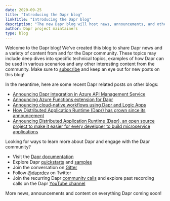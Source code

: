 ```yaml
---
date: 2020-09-25
title: "Introducing the Dapr blog"
linkTitle: "Introducing the Dapr blog"
description: "The new Dapr blog will host news, announcements, and other content by and for the Dapr community"
author: Dapr project maintainers
type: blog
---
```


Welcome to the Dapr blog! We've created this blog to share Dapr news and a variety of content from and for the Dapr community. These topics may include deep dives into specific technical topics, examples of how Dapr can be used in various scenarios and any other interesting content from the community. Make sure to [subscribe](https://blog.dapr.io/posts/index.xml) and keep an eye out for new posts on this blog!

In the meantime, here are some recent Dapr related posts on other blogs:

- [Announcing Dapr integration in Azure API Management Service](https://cloudblogs.microsoft.com/opensource/2020/09/22/announcing-dapr-integration-azure-api-management-service-apim/)
- [Announcing Azure Functions extension for Dapr](https://cloudblogs.microsoft.com/opensource/2020/07/01/announcing-azure-functions-extension-for-dapr/)
- [Announcing cloud-native workflows using Dapr and Logic Apps](https://cloudblogs.microsoft.com/opensource/2020/05/26/announcing-cloud-native-workflows-dapr-logic-apps/)
- [How Distributed Application Runtime (Dapr) has grown since its announcement](https://cloudblogs.microsoft.com/opensource/2020/04/29/distributed-application-runtime-dapr-growth-community-update/)
- [Announcing Distributed Application Runtime (Dapr), an open source project to make it easier for every developer to build microservice applications](https://cloudblogs.microsoft.com/opensource/2019/10/16/announcing-dapr-open-source-project-build-microservice-applications/)

Looking for ways to learn more about Dapr and engage with the Dapr community?

- Visit the [Dapr documentation](https://github.com/dapr/samples)
- Explore Dapr [quickstarts](https://github.com/dapr/quickstarts) and [samples](https://github.com/dapr/samples)
- Join the conversation on [Gitter](https://gitter.im/Dapr/)
- Follow [@daprdev](https://twitter.com/daprdev) on Twitter
- Join the recurring Dapr [community calls](https://https://aka.ms/dapr-community-call) and explore past recording calls on the Dapr [YouTube channel](https://www.youtube.com/channel/UCtpSQ9BLB_3EXdWAUQYwnRA)

More news, announcements and content on everything Dapr coming soon!